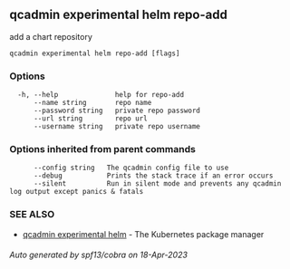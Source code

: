 ## qcadmin experimental helm repo-add

add a chart repository

```
qcadmin experimental helm repo-add [flags]
```

### Options

```
  -h, --help              help for repo-add
      --name string       repo name
      --password string   private repo password
      --url string        repo url
      --username string   private repo username
```

### Options inherited from parent commands

```
      --config string   The qcadmin config file to use
      --debug           Prints the stack trace if an error occurs
      --silent          Run in silent mode and prevents any qcadmin log output except panics & fatals
```

### SEE ALSO

* [qcadmin experimental helm](qcadmin_experimental_helm.md)	 - The Kubernetes package manager

###### Auto generated by spf13/cobra on 18-Apr-2023
